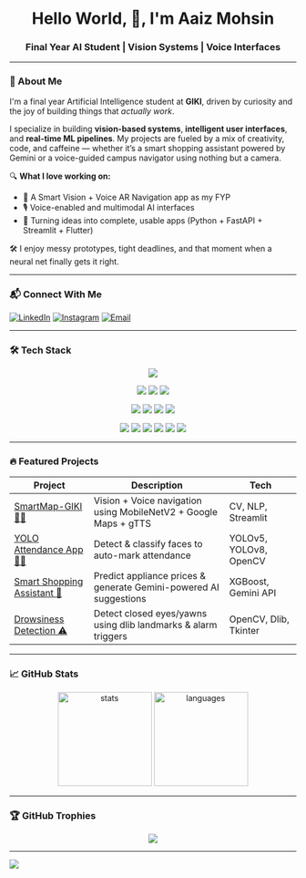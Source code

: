   <h1 align="center">Hello World, 👋, I'm Aaiz Mohsin</h1>
<h3 align="center">Final Year AI Student | Vision Systems | Voice Interfaces</h3>

---

### 🧠 About Me

I'm a final year Artificial Intelligence student at **GIKI**, driven by curiosity and the joy of building things that *actually work*.

I specialize in building **vision-based systems**, **intelligent user interfaces**, and **real-time ML pipelines**. My projects are fueled by a mix of creativity, code, and caffeine — whether it’s a smart shopping assistant powered by Gemini or a voice-guided campus navigator using nothing but a camera.

🔍 **What I love working on:**

- 🧠 A Smart Vision + Voice AR Navigation app as my FYP
- 🎙 Voice-enabled and multimodal AI interfaces
- 🚀 Turning ideas into complete, usable apps (Python + FastAPI + Streamlit + Flutter)

🛠 I enjoy messy prototypes, tight deadlines, and that moment when a neural net finally gets it right.

---

### 📬 Connect With Me

[![LinkedIn](https://img.shields.io/badge/LinkedIn-%230077B5.svg?logo=linkedin&logoColor=white)](https://linkedin.com/in/aaiz-mohsin)
[![Instagram](https://img.shields.io/badge/Instagram-%23E4405F.svg?logo=Instagram&logoColor=white)](https://instagram.com/aaiz._.mohsin)
[![Email](https://img.shields.io/badge/Email-D14836?logo=gmail&logoColor=white)](mailto:aaiz.mohsin1@gmail.com)

---

### 🛠️ Tech Stack

<p align="center">
  <img src="https://img.shields.io/badge/Python-3670A0?style=for-the-badge&logo=python&logoColor=ffdd54" />
</p>

<p align="center">
  <img src="https://img.shields.io/badge/C++-%2300599C.svg?style=for-the-badge&logo=c%2B%2B&logoColor=white" />
  <img src="https://img.shields.io/badge/Java-%23ED8B00.svg?style=for-the-badge&logo=openjdk&logoColor=white" />
  <img src="https://img.shields.io/badge/SQL-336791?style=for-the-badge&logo=postgresql&logoColor=white" />  
</p>

<p align="center">
  
  <img src="https://img.shields.io/badge/TensorFlow-%23FF6F00.svg?style=for-the-badge&logo=TensorFlow&logoColor=white" />
  <img src="https://img.shields.io/badge/PyTorch-%23EE4C2C.svg?style=for-the-badge&logo=PyTorch&logoColor=white" />
  <img src="https://img.shields.io/badge/OpenCV-%23white.svg?style=for-the-badge&logo=opencv&logoColor=white" />
  <img src="https://img.shields.io/badge/MobileNetV2-Vision-orange?style=for-the-badge" />
</p>

<p align="center">
  <img src="https://img.shields.io/badge/Adobe%20Photoshop-%2331A8FF.svg?style=for-the-badge&logo=adobe%20photoshop&logoColor=white" />
  <img src="https://img.shields.io/badge/MySQL-4479A1.svg?style=for-the-badge&logo=mysql&logoColor=white" />
  <img src="https://img.shields.io/badge/SQLite-%2307405e.svg?style=for-the-badge&logo=sqlite&logoColor=white" />
  <img src="https://img.shields.io/badge/FastAPI-005571?style=for-the-badge&logo=fastapi" />
  <img src="https://img.shields.io/badge/Flask-%23000.svg?style=for-the-badge&logo=flask&logoColor=white" />
  <img src="https://img.shields.io/badge/Adobe%20Illustrator-%23FF9A00.svg?style=for-the-badge&logo=adobe%20illustrator&logoColor=white" />
</p>

---
### 🔥 Featured Projects

| Project | Description | Tech |
|--------|-------------|------|
| [SmartMap-GIKI 🚶‍♂️](https://github.com/Aaiz-Am17/SmartMap-GIKI) | Vision + Voice navigation using MobileNetV2 + Google Maps + gTTS | CV, NLP, Streamlit |
| [YOLO Attendance App 🧑‍🏫](https://github.com/Aaiz-Am17/Yolo-Attendance-App) | Detect & classify faces to auto-mark attendance | YOLOv5, YOLOv8, OpenCV |
| [Smart Shopping Assistant 🛒](https://github.com/Aaiz-Am17/Smart-Shopping-Assistant) | Predict appliance prices & generate Gemini-powered AI suggestions | XGBoost, Gemini API |
| [Drowsiness Detection ⚠️](https://github.com/Aaiz-Am17/drowsiness-detection-system) | Detect closed eyes/yawns using dlib landmarks & alarm triggers | OpenCV, Dlib, Tkinter |

---

### 📈 GitHub Stats

<p align="center">
  <img src="https://github-readme-stats.vercel.app/api?username=Aaiz-Am17&show_icons=true&theme=react" alt="stats" height="165"/>
  <img src="https://github-readme-stats.vercel.app/api/top-langs/?username=Aaiz-Am17&layout=compact&theme=react" alt="languages" height="165"/>
</p>

---

### 🏆 GitHub Trophies

<p align="center">
  <img src="https://github-profile-trophy.vercel.app/?username=Aaiz-Am17&theme=radical&margin-w=15&margin-h=15&no-frame=true"/>
</p>

---
![](https://komarev.com/ghpvc/?username=Aaiz-Am17&color=brightgreen&style=flat)
